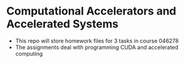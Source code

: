 # Computational Accelerators and Accelerated Systems
- This repo will store homework files for 3 tasks in course 046278
- The assignments deal with programming CUDA and accelerated computing